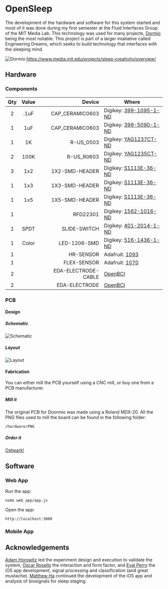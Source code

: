 # OpenSleep

The development of the hardware and software for this system started and most of it was done during my first semester at the Fluid Interfaces Group of the MIT Media Lab. This technology was used for many projects, [Dormio](https://www.media.mit.edu/projects/sleep-creativity/ovewview) being the most notable. This project is part of a larger iniatiative called Engineering Dreams, which seeks to build technology that interfaces with the sleeping mind.

![Dormio](/images/dormio.jpg)
https://www.media.mit.edu/projects/sleep-creativity/overview/



## Hardware

### Components

| Qty | Value | Device  | Where |
|:---:|:-----:| -------:| ----- |
|  2  | .1uF  | CAP_CERAMIC0603 | Digikey: [399-1095-1-ND](https://www.digikey.com/product-detail/en/kemet/C0603C104K8RACTU/399-1095-1-ND/411370) |
|  1  |  1uF  | CAP_CERAMIC0603 | Digikey: [399-5090-1-ND](https://www.digikey.com/product-detail/en/kemet/C0603C105K4PACTU/399-5090-1-ND/1465624) | 
|  1  |  1K   | R-US_0503       | Digikey: [YAG1237CT-ND](https://www.digikey.com/product-detail/en/yageo/RT0603BRD071KL/YAG1237CT-ND/4340590) | 
|  2  | 100K  | R-US_R0603      | Digikey: [YAG1235CT-ND](https://www.digikey.com/product-detail/en/yageo/RT0603BRD07100KL/YAG1235CT-ND/4340588) |
|  3  |  1x2  | 1X2-SMD-HEADER  | Digikey: [S1113E-36-ND](https://www.digikey.com/product-detail/en/sullins-connector-solutions/GEC36SBSN-M89/S1113E-36-ND/862247) |
|  1  |  1x3  | 1X3-SMD-HEADER  | Digikey: [S1113E-36-ND](https://www.digikey.com/product-detail/en/sullins-connector-solutions/GEC36SBSN-M89/S1113E-36-ND/862247) |
|  1  |  1x5  | 1X5-SMD-HEADER  | Digikey: [S1113E-36-ND](https://www.digikey.com/product-detail/en/sullins-connector-solutions/GEC36SBSN-M89/S1113E-36-ND/862247) |
|  1  |       | RFD22301        | Digikey: [1562-1016-ND](https://www.digikey.com/product-detail/en/rf-digital-corporation/RFD22301/1562-1016-ND/5056363) |
|  1  | SPDT  | SLIDE-SWITCH    | Digikey: [401-2014-1-ND](https://www.digikey.com/product-detail/en/c-k/AYZ0103AGRLC/401-2014-1-ND/1640123) |
|  1  | Color | LED-1206-SMD    | Digikey: [516-1436-1-ND](https://www.digikey.com/product-detail/en/broadcom-limited/HSMR-C150/516-1436-1-ND/637760) |
|  1  |       | HR-SENSOR       | Adafruit: [1093](https://www.adafruit.com/product/1093) |
|  1  |       | FLEX-SENSOR     | Adafruit: [1070](https://www.adafruit.com/product/1070) |
|  2  |       | EDA-ELECTRODE-CABLE | [OpenBCI](https://shop.openbci.com/collections/frontpage/products/emg-ecg-snap-electrode-cables?variant=32372786958) |
| 2   |       | EDA-ELECTRODE   | [OpenBCI](https://shop.openbci.com/collections/frontpage/products/skintact-f301-pediatric-foam-solid-gel-electrodes-30-pack?variant=29467659395) |

### PCB

#### Design

##### Schematic

![Schematic](/images/design_schematic.png)

##### Layout 

![Layout](/images/design_board.png)


#### Fabrication

You can either mill the PCB yourself using a CNC mill, or buy one from a PCB manufacturer.

##### Mill it

The original PCB for Doormio was made using a Roland MDX-20. All the PNG files used to mill the board can be found in the following folder:

    /hardware/PNG

##### Order it

[Oshpark!](https://oshpark.com/shared_projects/I6SkyNbt)

## Software

### Web App

Run the app:

    node web_app/app.js

Open the app:

    http://localhost:3000

### Mobile App

## Acknowledgements 

[Adam Horowitz](https://www.media.mit.edu/people/adamjhh/overview/) led the experiment design and execution to validate the system, [Oscar Rosello](https://www.media.mit.edu/people/rosello/overview/) the interaction and form factor, and  [Eyal Perry](https://www.media.mit.edu/people/eyalp/overview/) the iOS app development, signal processing and classification (and great mustache). [Matthew Ha](https://github.com/matthewha123) continued the development of the iOS 
    app and analysis of biosignals for sleep staging.
